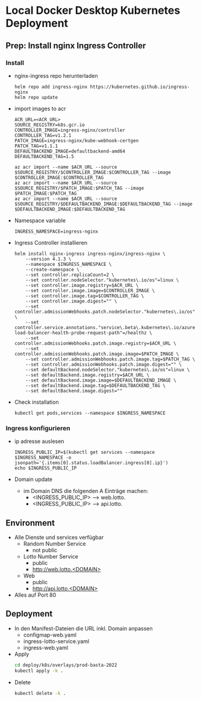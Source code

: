# Local Docker Desktop Kubernetes Deployment

## Prep: Install nginx Ingress Controller

### Install

- nginx-ingress repo herunterladen
    ```
    helm repo add ingress-nginx https://kubernetes.github.io/ingress-nginx
    helm repo update
    ```
- import images to acr
    ```
    ACR_URL=<ACR_URL>
    SOURCE_REGISTRY=k8s.gcr.io
    CONTROLLER_IMAGE=ingress-nginx/controller
    CONTROLLER_TAG=v1.2.1
    PATCH_IMAGE=ingress-nginx/kube-webhook-certgen
    PATCH_TAG=v1.1.1
    DEFAULTBACKEND_IMAGE=defaultbackend-amd64
    DEFAULTBACKEND_TAG=1.5

    az acr import --name $ACR_URL --source $SOURCE_REGISTRY/$CONTROLLER_IMAGE:$CONTROLLER_TAG --image $CONTROLLER_IMAGE:$CONTROLLER_TAG
    az acr import --name $ACR_URL --source $SOURCE_REGISTRY/$PATCH_IMAGE:$PATCH_TAG --image $PATCH_IMAGE:$PATCH_TAG
    az acr import --name $ACR_URL --source $SOURCE_REGISTRY/$DEFAULTBACKEND_IMAGE:$DEFAULTBACKEND_TAG --image $DEFAULTBACKEND_IMAGE:$DEFAULTBACKEND_TAG
    ```
- Namespace variable
    ```
    INGRESS_NAMESPACE=ingress-nginx
    ```
- Ingress Controller installieren
    ```
    helm install nginx-ingress ingress-nginx/ingress-nginx \
        --version 4.1.3 \
        --namespace $INGRESS_NAMESPACE \
        --create-namespace \
        --set controller.replicaCount=2 \
        --set controller.nodeSelector."kubernetes\.io/os"=linux \
        --set controller.image.registry=$ACR_URL \
        --set controller.image.image=$CONTROLLER_IMAGE \
        --set controller.image.tag=$CONTROLLER_TAG \
        --set controller.image.digest="" \
        --set controller.admissionWebhooks.patch.nodeSelector."kubernetes\.io/os"=linux \
        --set controller.service.annotations."service\.beta\.kubernetes\.io/azure-load-balancer-health-probe-request-path"=/healthz \
        --set controller.admissionWebhooks.patch.image.registry=$ACR_URL \
        --set controller.admissionWebhooks.patch.image.image=$PATCH_IMAGE \
        --set controller.admissionWebhooks.patch.image.tag=$PATCH_TAG \
        --set controller.admissionWebhooks.patch.image.digest="" \
        --set defaultBackend.nodeSelector."kubernetes\.io/os"=linux \
        --set defaultBackend.image.registry=$ACR_URL \
        --set defaultBackend.image.image=$DEFAULTBACKEND_IMAGE \
        --set defaultBackend.image.tag=$DEFAULTBACKEND_TAG \
        --set defaultBackend.image.digest=""
    ```
- Check installation
    ```
    kubectl get pods,services --namespace $INGRESS_NAMESPACE
    ```

### Ingress konfigurieren

- ip adresse auslesen
    ```
    INGRESS_PUBLIC_IP=$(kubectl get services --namespace $INGRESS_NAMESPACE -o jsonpath='{.items[0].status.loadBalancer.ingress[0].ip}')
    echo $INGRESS_PUBLIC_IP
    ```

- Domain update
    - im Domain DNS die folgenden A Einträge machen:
        - <INGRESS_PUBLIC_IP> --> web.lotto.<DOMAIN>
        - <INGRESS_PUBLIC_IP> --> api.lotto.<DOMAIN>

## Environment

- Alle Dienste und services verfügbar
    - Random Number Service
        - not public
    - Lotto Number Service
        - public
        - http://web.lotto.<DOMAIN>
    - Web
        - public
        - http://api.lotto.<DOMAIN>
- Alles auf Port 80

## Deployment

- In den Manifest-Dateien die URL inkl. Domain anpassen
    - configmap-web.yaml
    - ingress-lotto-service.yaml
    - ingress-web.yaml
- Apply
    ```bash
    cd deploy/k8s/overlays/prod-basta-2022
    kubectl apply -k .
    ```
- Delete
    ```bash
    kubectl delete -k .
    ```
